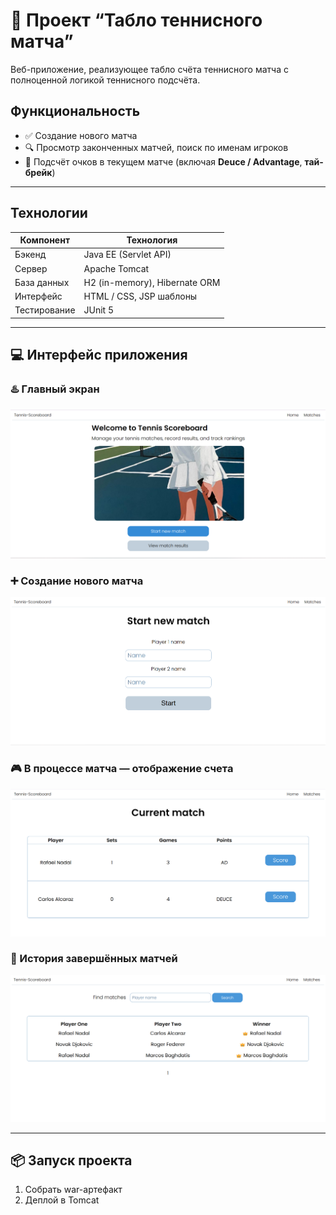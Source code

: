 # 🎾 Проект “Табло теннисного матча”

Веб-приложение, реализующее табло счёта теннисного матча с полноценной логикой теннисного подсчёта.

## Функциональность

- ✅ Создание нового матча  
- 🔍 Просмотр законченных матчей, поиск по именам игроков  
- 🔢 Подсчёт очков в текущем матче (включая **Deuce / Advantage**, **тай-брейк**)

---

## Технологии

| Компонент     | Технология                     |
|---------------|--------------------------------|
| Бэкенд        | Java EE (Servlet API)          |
| Сервер        | Apache Tomcat                  |
| База данных   | H2 (in-memory), Hibernate ORM  |
| Интерфейс     | HTML / CSS, JSP шаблоны        |
| Тестирование  | JUnit 5                        |

---

## 💻 Интерфейс приложения

### ♨️ Главный экран
![Главный экран](images/index.png)

### ➕ Создание нового матча
![Главный экран](images/new-match.png)

### 🎮 В процессе матча — отображение счета
![Счёт матча](images/current-match.png)

### 📜 История завершённых матчей
![История матчей](images/matches-history.png)

---

## 📦 Запуск проекта

1. Собрать war-артефакт
2. Деплой в Tomcat
